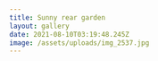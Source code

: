 ```yaml
---
title: Sunny rear garden
layout: gallery
date: 2021-08-10T03:19:48.245Z
image: /assets/uploads/img_2537.jpg
---
```

